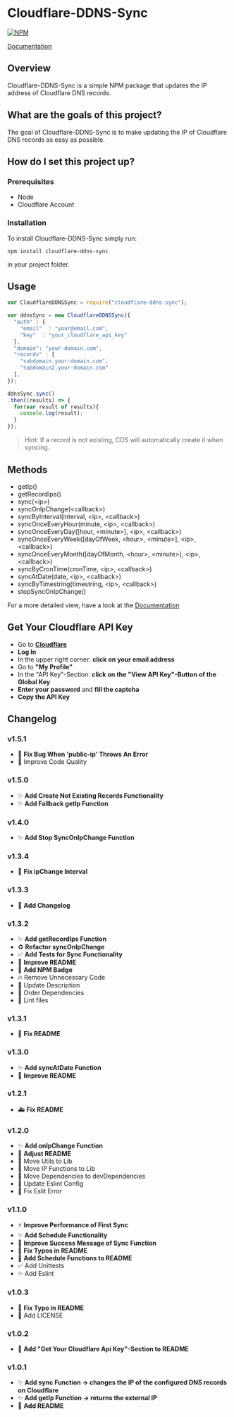 # Cloudflare-DDNS-Sync

[![NPM](https://nodei.co/npm/cloudflare-ddns-sync.png)](https://nodei.co/npm/cloudflare-ddns-sync/)

[Documentation](https://cds.knaup.pw/)

## Overview

Cloudflare-DDNS-Sync is a simple NPM package that updates the IP address of
Cloudflare DNS records.

## What are the goals of this project?

The goal of Cloudflare-DDNS-Sync is to make updating the IP of Cloudflare DNS
records as easy as possible.

## How do I set this project up?

### Prerequisites

- Node
- Cloudflare Account

### Installation

To install Cloudflare-DDNS-Sync simply run:

```
npm install cloudflare-ddns-sync
```

in your project folder.

## Usage

```javascript
var CloudflareDDNSSync = require("cloudflare-ddns-sync");

var ddnsSync = new CloudflareDDNSSync({
  "auth" : {
    "email"  : "your@email.com",
    "key"  : "your_cloudflare_api_key"
  },
  "domain": "your-domain.com",
  "records" : [
    "subdomain.your-domain.com",
    "subdomain2.your-domain.com"
  ],
});

ddnsSync.sync()
.then((results) => {
  for(var result of results){
    console.log(result);
  }
});
```

> Hint: If a record is not existing, CDS will automatically create it when
syncing.

## Methods

- getIp()
- getRecordIps()
- sync(\<ip>)
- syncOnIpChange(\<callback>)
- syncByInterval(interval, \<ip>, \<callback>)
- syncOnceEveryHour(minute, \<ip>, \<callback>)
- syncOnceEveryDay([hour, \<minute>], \<ip>, \<callback>)
- syncOnceEveryWeek([dayOfWeek, \<hour>, \<minute>], \<ip>, \<callback>)
- syncOnceEveryMonth([dayOfMonth, \<hour>, \<minute>], \<ip>, \<callback>)
- syncByCronTime(cronTime, \<ip>, \<callback>)
- syncAtDate(date, \<ip>, \<callback>)
- syncByTimestring(timestring, \<ip>, \<callback>)
- stopSyncOnIpChange()

For a more detailed view, have a look at the [Documentation](https://cds.knaup.pw/methods.html)

## Get Your Cloudflare API Key

- Go to **[Cloudflare](https://www.cloudflare.com)**
- **Log In**
- In the upper right corner: **click on your email address**
- Go to **"My Profile"**
- In the "API Key"-Section: **click on the "View API Key"-Button of the Global Key**
- **Enter your password** and **fill the captcha**
- **Copy the API Key**

## Changelog

### v1.5.1

- 🐛 **Fix Bug When 'public-ip' Throws An Error**
- 💄 Improve Code Quality

### v1.5.0

- ✨ **Add Create Not Existing Records Functionality**
- ✨ **Add Fallback getIp Function**

### v1.4.0

- ✨ **Add Stop SyncOnIpChange Function**

### v1.3.4

- 🐛 **Fix ipChange Interval**

### v1.3.3

- 📝 **Add Changelog**

### v1.3.2

- ✨ **Add getRecordIps Function**
- ♻️ **Refactor syncOnIpChange**
- ✅ **Add Tests for Sync Functionality**
- 📝 **Improve README**
- 📝 **Add NPM Badge**
- 🔥 Remove Unnecessary Code
- 🚸 Update Description
- 🎨 Order Dependencies
- 🎨 Lint files

### v1.3.1

- 📝 **Fix README**

### v1.3.0

- ✨ **Add syncAtDate Function**
- 📝 **Improve README**

### v1.2.1

- 🚑 **Fix README**

### v1.2.0

- ✨ **Add onIpChange Function**
- 📝 **Adjust README**
- 🚚 Move Utils to Lib
- 🚚 Move IP Functions to Lib
- 🚚 Move Dependencies to devDependencies
- 🔧 Update Eslint Config
- 🎨 Fix Eslit Error

### v1.1.0

- ⚡️ **Improve Performance of First Sync**
- ✨ **Add Schedule Functionality**
- 🚸 **Improve Success Message of Sync Function**
- 📝 **Fix Typos in README**
- 📝 **Add Schedule Functions to README**
- ✅ Add Unittests
- ✨ Add Eslint

### v1.0.3

- 📝 **Fix Typo in README**
- 📄 Add LICENSE

### v1.0.2

- 📝 **Add "Get Your Cloudflare Api Key"-Section to README**

### v1.0.1

- ✨ **Add sync Function -> changes the IP of the configured DNS records on Cloudflare**
- ✨ **Add getIp Function -> returns the external IP**
- 📝 **Add README**
